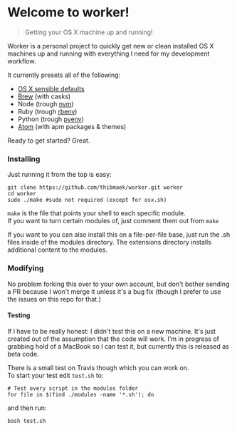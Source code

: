 # Welcome to worker!

> Getting your OS X machine up and running!

Worker is a personal project to quickly get new or clean installed OS X machines
up and running with everything I need for my development workflow.

It currently presets all of the following:
* [OS X sensible defaults](https://github.com/mathiasbynens/dotfiles)
* [Brew](https://github.com/Homebrew/homebrew) (with casks)
* Node (trough [nvm](https://github.com/creationix/nvm))
* Ruby (trough [rbenv](https://github.com/rbenv/rbenv))
* Python (trough [pyenv](https://github.com/yyuu/pyenv))
* [Atom](https://github.com/atom/atom) (with apm packages & themes)

Ready to get started? Great.

### Installing

Just running it from the top is easy:

```shell
git clone https://github.com/thibmaek/worker.git worker
cd worker
sudo ./make #sudo not required (except for osx.sh)
```

`make` is the file that points your shell to each specific module.  
If you want to turn certain modules of, just comment them out from `make`

If you want to you can also install this on a file-per-file base, just run the .sh files inside of the modules directory. The extensions directory installs additional content to the modules.

### Modifying

No problem forking this over to your own account, but don't bother sending a PR because I won't merge it unless it's a bug fix (though I prefer to use the issues on this repo for that.)

#### Testing

If I have to be really honest: I didn't test this on a new machine. It's just created out of the assumption that the code will work. I'm in progress of grabbing hold of a MacBook so I can test it, but currently this is released as beta code.

There is a small test on Travis though which you can work on.  
To start your test edit `test.sh` to:

```shell
# Test every script in the modules folder
for file in $(find ./modules -name '*.sh'); do
```

and then run:

```shell
bash test.sh
```
